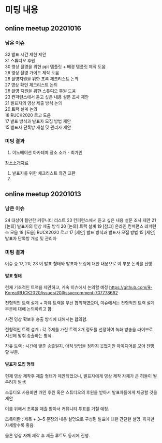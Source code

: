 # 미팅 내용

## online meetup 20201016

### 남은 이슈

32 발표 시간 제한 제안    
31 스튜디오 후원    
30 영상 촬영을 위한 ppt 템플릿 + 배경 템플릿 제작 도움    
29 영상 촬영 가이드 제작 도움    
28 촬영지원을 위한 초록 체크리스트 논의    
27 영상 확인 체크리스트 논의    
26 촬영 지원을 위한 스튜디오 후원 도움    
23 컨퍼런스에서 듣고 싶은 내용 설문 조사 제안    
21 발표자의 영상 제출 방식 논의    
20 트랙 설계 논의      
18 RUCK2020 로고 도움    
17 발표 방식과 발표자 모집 방법 제안    
15 발표자 단톡방 개설 및 관리자 제안    

### 미팅 결과

1. 이노베이션 아카데미 장소 소개 - 최가인

[장소소개자료](https://github.com/R-Korea/RUCK2020/blob/master/studio/(%EB%8C%80%EC%99%B8%EB%B0%B0%ED%8F%AC%EC%9A%A9)%20%EC%9D%B4%EB%85%B8%EB%B2%A0%EC%9D%B4%EC%85%98%EC%95%84%EC%B9%B4%EB%8D%B0%EB%AF%B8%20%EA%B3%B5%EA%B0%84%20%EC%86%8C%EA%B0%9C%20%EC%9E%90%EB%A3%8C_201020.pdf)

1. 발표자를 위한 체크리스트 의견 교환    
1. 


## online meetup 20201013

### 남은 이슈

24 대상이 될만한 커뮤니티 리스트
23 컨퍼런스에서 듣고 싶은 내용 설문 조사 제안
21 [논의] 발표자의 영상 제출 방식
20 [논의] 트랙 설계
19 [참고] 온라인 컨퍼런스 레퍼런스 모음
18 [도움] RUCK2020 로고
17 [제안] 발표 방식과 발표자 모집 방법
15 [제안] 발표자 단톡방 개설 및 관리자

### 미팅 결과

이슈 중 17, 20, 23 이 발표 형태와 발표자 모집에 대한 내용으로 이 부분 논의를 진행

#### 발표 형태

현재 기초적인 트랙을 제안하고, 계속 이슈에서 논의할 예정 <https://github.com/R-Korea/RUCK2020/issues/20#issuecomment-707778692>

전형적인 트랙 설계 + 자유 트랙을 우선 합의하였으며, 이슈에서는 전형적인 트랙 설계 부분에 대해 논의하려고 함.

사전 영상 확보후 송출 방식에 대해서는 합의함.

전형적인 트랙 설계 : 각 주제를 가진 트랙 3개 정도를 선정하여 녹화 방송을 라이브로 시간에 맞춰 송출하는 방식.

자유 트랙 : 시간에 맞춘 송출일지, 아직 방법을 정하지 못했지만 아이디어를 모아 진행할 부분.

#### 발표자 모집 형태

현재 영상 제작후 제출 형태가 제안되었으나, 발표자에게 영상 제작 자체가 큰 허들이 될 우려가 발생

스튜디오 사용비만 개인 후원 혹은 스튜디오의 후원을 받아서 발표자들에게 제공할 것을 제안

이를 위해서 초록을 제출 받아서 커뮤니티 투표를 거칠 예정.

초록이란 : 제목 + 3~5 문장의 내용 설명으로 구성된 발표에 대한 간단한 설명. 하지만 자세할수록 좋음.

물론 영상 자체 제작 후 제출 루트도 동시에 진행.

